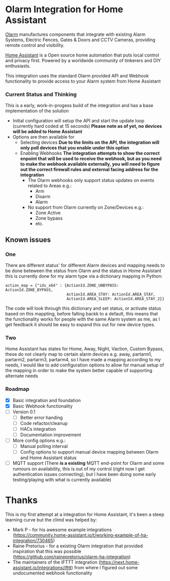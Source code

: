 # Olarm Integration for Home Assistant

[Olarm](https://www.olarm.com/) manufactures components that integrate with existing Alarm Systems, Electric Fences, Gates & Doors and CCTV Cameras, providing remote control and visibility.

[Home Assistant](https://www.home-assistant.io/) is a Open source home automation that puts local control and privacy first. Powered by a worldwide community of tinkerers and DIY enthusiasts.

This integration uses the standard Olarm provided API and Webhook functionality to provide access to your Alarm system from Home Assistant

### Current Status and Thinking

This is a early, work-in-progess build of the integration and has a base implementation of the solution
- Initial configuration will setup the API and start the update loop (currently hard coded at 15 seconds) **Please note as of yet, no devices will be added to Home Assistant**
- Options are then available for
    - Selecting devices **Due to the limits on the API, the integration will only poll devices that you enable under this option**
    - Enabling Webhooks **The integration attempts to show the correct enpoint that will be used to receive the webhook, but as you need to make the webhook available externally, you will need to figure out the correct firewall rules and external facing address for the integration**
        - The Olarm webhooks only support status updates on events related to Areas e.g.:
            - Arm
            - Disarm
            - Alarm
        - No support from Olarm currently on Zone/Devices e.g.:
            - Zone Active
            - Zone bypass
            - etc.

## Known issues

### One
There are different status' for different Alarm devices and mapping needs to be done beteween the status from Olarm and the status in Home Assistant this is currently done for my alarm type via a dictionary mapping in Python:
```
action_map = {"ids_x64" : {ActionId.ZONE_UNBYPASS: ActionId.ZONE_BYPASS,
                           ActionId.AREA_STAY: ActionId.AREA_STAY,
                           ActionId.AREA_SLEEP: ActionId.AREA_STAY_2}}
```

The code will look through this dictionary and set status, or activate status based on this mappting, before falling backk to a default, this means that the functionality works for people with the same Alarm system as me, as I get feedback it should be easy to expand this out for new device types.

### Two
Home Assistant has states for Home, Away, Night, Vaction, Custom Bypass, these do not clearly map to certain alarm devices e.g. away, partarm1, partarm2, partarm3, partarm4, so I have made a mapping according to my needs, I would like to add configuration options to allow for manual setup of the mapping in order to make the system better capable of supporting alternate needs

### Roadmap

- [x] Basic integration and foundation
- [x] Basic Webhook functionality
- [ ] Version 0.1
    - [ ] Better error handing
    - [ ] Code refactor/cleanup
    - [ ] HACs integration
    - [ ] Documentation improvement
- [ ] More config options e.g.:
    - [ ] Manual polling interval 
    - [ ] Config options to support manual device mapping between Olarm and Home Assistant status
- [ ] MQTT support (There **is a existing** MQTT end-point for Olarm and some rumours on availability, this is out of my control (right now I get authentication issues connecting), but I have been doing some early testing/playing with what is currently available)

# Thanks
This is my first attempt at a integration for Home Assistant, it's been a steep learning curve but the climd was helped by:
- Mark P - for his awesome example integrations (https://community.home-assistant.io/t/working-example-of-ha-integration/730465)
- Raine Pretorius - for a existing Olarm integration that provided inspiration that this was possible (https://github.com/rainepretorius/olarm-ha-integration)
- The maintainers of the IFTTT integration (https://next.home-assistant.io/integrations/ifttt) from where I figured out some undocumented webhook functionality